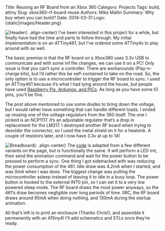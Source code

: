 Title: Reusing an RF Board from an Xbox 360
Category: Projects
Tags: build, attiny
Slug: xbox360-rf-board-reuse
Authors: Mike Mallin
Summary: Why buy when you can build?
Date: 2014-03-31
Logo: {static|images/Header.png}

![Header]({static|images/Header.png}){: .align-center}
I’ve been interested in this project for a while, but finally have had the time and parts to follow through. My initial implementation is on an ATTiny461, but I’ve ordered some ATTiny4s to play around with as well. 

The basic premise is that the RF board on a Xbox360 uses 3.3v USB to communicate and with some inf file changes, we can use it on a PC! Only issue is that you can’t sync a controller. There are workarounds (Play-n-charge kits), but I’d rather this be self-contained to take on the road. So, the only option is to use a microcontroller to trigger the RF board to sync. I used an ATTiny461 because it’s what I had lying around the house, but people have used [Raspberry Pis, Arduinos, and PICs](http://dilisilib.wordpress.com/2011/03/07/wireless-xbox360-controller-on-a-pc-without-the-commercial-dongle/). As long as you have some IO pins, you’ll be fine.

The post above mentioned to use some diodes to bring down the voltage, but I would rather have something that can handle different loads. I ended up reusing one of the voltage regulators from the 360 itself. The one I picked is an NCP1117. It’s an adjustable regulator that’s a drop in replacement for the LM317. I destroyed another RF board when trying to desolder the connector, so I used the metal shield on it for a heatsink. A couple of resistors later, and I now have 3.3v at up to 1A!


![Breadboard]({static|images/breadboard.jpg}){: .align-center}
The [code](https://github.com/mremallin/ATTiny461-360RFBoard) is adapted from a few different variants on the page, but is functionally the same. It will perform a LED init, then send the animation command and wait for the power button to be pressed to perform a sync. One thing I got sidetracked with was reducing the power consumption of the 461. Idle draw was 4.2mA when I started, and was 0mA when I was done. The biggest change was putting the microcontroller asleep instead of leaving it to idle in a busy loop. The power button is hooked to the external INT0 pin, so I can set it to a very low powered sleep mode. The RF board draws the most power anyways, so the 461’s draw becomes negligible over long periods of time. IIRC, the RF board draws around 95mA when doing nothing, and 130mA during the startup animation.

All that’s left is to print an enclosure (Thanks Chris!), and assemble it permanently with an ATtiny4! I’ll add schematics and STLs once they’re ready.
